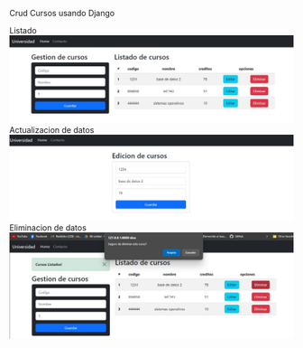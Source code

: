 Crud Cursos usando Django

Listado
![](Academico/static/img/miniaturas/cap1.jpg)
Actualizacion de datos
![](Academico/static/img/miniaturas/cap2.jpg)
Eliminacion de datos
![](Academico/static/img/miniaturas/cap3.jpg)
